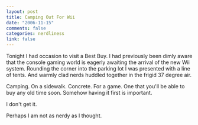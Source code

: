 ```yaml
--- 
layout: post
title: Camping Out For Wii
date: "2006-11-15"
comments: false
categories: nerdliness
link: false
---
```

Tonight I had occasion to visit a Best Buy. I had previously been dimly aware that the console gaming world is eagerly awaiting the arrival of the new Wii system. Rounding the corner into the parking lot I was presented with a line of tents. And warmly clad nerds huddled together in the frigid 37 degree air.

Camping. On a sidewalk. Concrete. For a game. One that you'll be able to buy any old time soon. Somehow having it first is important.

I don't get it.

Perhaps I am not as nerdy as I thought.

